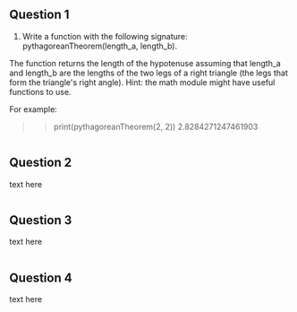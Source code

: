 ## Question 1

1. Write a function with the following signature: pythagoreanTheorem(length_a, length_b).

The function returns the length of the hypotenuse assuming that length_a and length_b are the lengths of the two legs of a right triangle (the legs that form the triangle's right angle). Hint: the math module might have useful functions to use.

For example:

>> print(pythagoreanTheorem(2, 2))
>> 2.8284271247461903

```python3

```


## Question 2

text here

```python3

```

## Question 3

text here

```python3

```

## Question 4

text here

```python3

```
